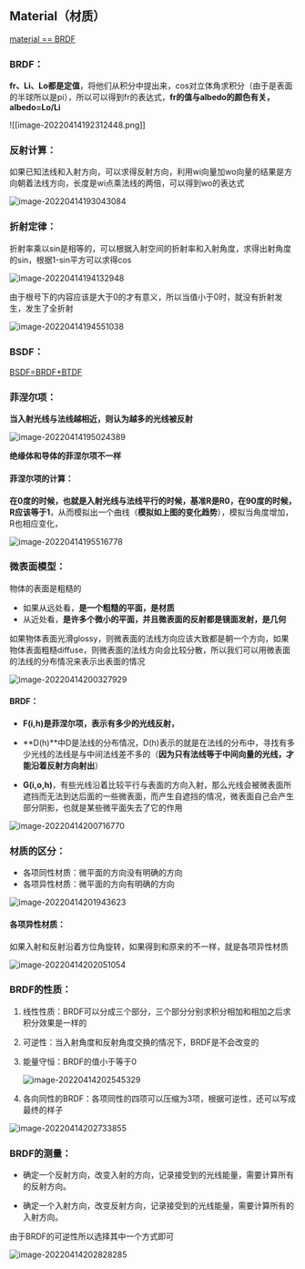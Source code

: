 ## Material（材质）

<u>material == BRDF</u>

### BRDF：

**fr、Li、Lo都是定值**，将他们从积分中提出来，cos对立体角求积分（由于是表面的半球所以是pi），所以可以得到fr的表达式，**fr的值与albedo的颜色有关，albedo=Lo/Li**

![[image-20220414192312448.png]]

### 反射计算：

如果已知法线和入射方向，可以求得反射方向，利用wi向量加wo向量的结果是方向朝着法线方向，长度是wi点乘法线的两倍，可以得到wo的表达式

![image-20220414193043084](C:\Users\huangxuemei\AppData\Roaming\Typora\typora-user-images\image-20220414193043084.png)

### 折射定律：

折射率乘以sin是相等的，可以根据入射空间的折射率和入射角度，求得出射角度的sin，根据1-sin平方可以求得cos

![image-20220414194132948](C:\Users\huangxuemei\AppData\Roaming\Typora\typora-user-images\image-20220414194132948.png)

由于根号下的内容应该是大于0的才有意义，所以当值小于0时，就没有折射发生，发生了全折射

![image-20220414194551038](C:\Users\huangxuemei\AppData\Roaming\Typora\typora-user-images\image-20220414194551038.png)

### BSDF：

<u>BSDF=BRDF+BTDF</u>

### 菲涅尔项：

**当入射光线与法线越相近，则认为越多的光线被反射**

![image-20220414195024389](C:\Users\huangxuemei\AppData\Roaming\Typora\typora-user-images\image-20220414195024389.png)

**绝缘体和导体的菲涅尔项不一样**

#### 菲涅尔项的计算：

**在0度的时候，也就是入射光线与法线平行的时候，基准R是R0，在90度的时候，R应该等于1**，从而模拟出一个曲线（**模拟如上图的变化趋势**），模拟当角度增加，R也相应变化，

![image-20220414195516778](C:\Users\huangxuemei\AppData\Roaming\Typora\typora-user-images\image-20220414195516778.png)

### 微表面模型：

物体的表面是粗糙的

- 如果从远处看，**是一个粗糙的平面，是材质**
- 从近处看，**是许多个微小的平面，并且微表面的反射都是镜面发射，是几何**

如果物体表面光滑glossy，则微表面的法线方向应该大致都是朝一个方向，如果物体表面粗糙diffuse，则微表面的法线方向会比较分散，所以我们可以用微表面的法线的分布情况来表示出表面的情况

![image-20220414200327929](C:\Users\huangxuemei\AppData\Roaming\Typora\typora-user-images\image-20220414200327929.png)

#### BRDF：

- **F(i,h)是菲涅尔项，表示有多少的光线反射，**

- **D(h)**中D是法线的分布情况，D(h)表示的就是在法线的分布中，寻找有多少光线的法线是与中间法线差不多的（**因为只有法线等于中间向量的光线，才能沿着反射方向射出**）
- **G(i,o,h)**，有些光线沿着比较平行与表面的方向入射，那么光线会被微表面所遮挡而无法到达后面的一些微表面，而产生自遮挡的情况，微表面自己会产生部分阴影，也就是某些微平面失去了它的作用

![image-20220414200716770](C:\Users\huangxuemei\AppData\Roaming\Typora\typora-user-images\image-20220414200716770.png)

### 材质的区分：

- 各项同性材质：微平面的方向没有明确的方向
- 各项异性材质：微平面的方向有明确的方向

![image-20220414201943623](C:\Users\huangxuemei\AppData\Roaming\Typora\typora-user-images\image-20220414201943623.png)

#### 各项异性材质：

如果入射和反射沿着方位角旋转，如果得到和原来的不一样，就是各项异性材质

![image-20220414202051054](C:\Users\huangxuemei\AppData\Roaming\Typora\typora-user-images\image-20220414202051054.png)

### BRDF的性质：

1. 线性性质：BRDF可以分成三个部分，三个部分分别求积分相加和相加之后求积分效果是一样的

2. 可逆性：当入射角度和反射角度交换的情况下，BRDF是不会改变的

3. 能量守恒：BRDF的值小于等于0

   ![image-20220414202545329](C:\Users\huangxuemei\AppData\Roaming\Typora\typora-user-images\image-20220414202545329.png)

4. 各向同性的BRDF：各项同性的四项可以压缩为3项，根据可逆性，还可以写成最终的样子

![image-20220414202733855](C:\Users\huangxuemei\AppData\Roaming\Typora\typora-user-images\image-20220414202733855.png)



### BRDF的测量：

- 确定一个反射方向，改变入射的方向，记录接受到的光线能量，需要计算所有的反射方向。

- 确定一个入射方向，改变反射方向，记录接受到的光线能量，需要计算所有的入射方向。

由于BRDF的可逆性所以选择其中一个方式即可

![image-20220414202828285](C:\Users\huangxuemei\AppData\Roaming\Typora\typora-user-images\image-20220414202828285.png)
